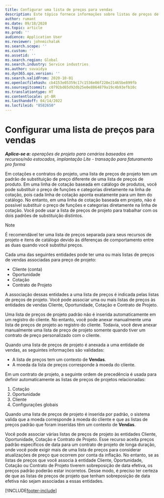 ```yaml
---
title: Configurar uma lista de preços para vendas
description: Este tópico fornece informações sobre listas de preços de vendas para precificação de projetos.
author: rumant
ms.date: 09/18/2020
ms.topic: article
ms.prod: ''
audience: Application User
ms.reviewer: johnmichalak
ms.search.scope: ''
ms.custom: ''
ms.assetid: ''
ms.search.region: Global
ms.search.industry: Service industries
ms.author: suvaidya
ms.dyn365.ops.version: ''
ms.search.validFrom: 2020-10-01
ms.openlocfilehash: cb4153e05359c17c1536e06f220e21465be899fb
ms.sourcegitcommit: c0792bd65d92db25e0e8864879a19c4b93efb10c
ms.translationtype: HT
ms.contentlocale: pt-BR
ms.lasthandoff: 04/14/2022
ms.locfileid: "8582650"
---
```

# <a name="set-up-a-sales-price-list"></a>Configurar uma lista de preços para vendas

_**Aplica-se a:** operações de projeto para cenários baseados em recursos/não estocados, implantação Lite - transação para faturamento pro forma_

Em cotações e contratos do projeto, uma lista de preços de projeto tem um padrão de substituição de preço diferente de uma lista de preços de produto. Em uma linha de cotação baseada em catálogo de produtos, você pode substituir o preço de funções e categorias diretamente na linha de cotação, pois cada linha de cotação aponta exatamente para um item do catálogo. No entanto, em uma linha de cotação baseada em projeto, não é possível substituir o preço de funções e categorias diretamente na linha de cotação. Você pode usar a lista de preços de projeto para trabalhar com os dois padrões de substituição distintos.

> [!NOTE]
> É recomendável ter uma lista de preços separada para seus recursos de projeto e itens de catálogo devido às diferenças de comportamento entre as duas quando você substitui preços.

Cada uma das seguintes entidades pode ter uma ou mais listas de preços de vendas associadas para preço de projeto:

- Cliente (conta) 
- Oportunidade 
- Cotação 
- Contrato de Projeto

A associação dessas entidades a uma lista de preços é indicada pelas listas de preços de projeto. Você pode associar uma ou mais listas de preços às entidades de vendas Cliente, Oportunidade, Cotação e Contrato de Projeto.

Uma lista de preços de projeto padrão não é inserida automaticamente em um registro do cliente. No entanto, você pode anexar manualmente uma lista de preços de projeto ao registro do cliente. Todavia, você deve anexar manualmente uma lista de preço de projeto somente quando tiver um contrato de preço personalizado com o cliente. 

Quando uma lista de preços de projeto é anexada a uma entidade de vendas, as seguintes informações são validadas:

- A lista de preços tem um contexto de **Vendas**. 
- A moeda da lista de preços corresponde à moeda do cliente. 

Em um contrato de projeto, a seguinte ordem de precedência é usada para definir automaticamente as listas de preços de projetos relacionadas:

1. Cotação
2. Oportunidade
3. Cliente 
4. Configurações globais 

Quando uma lista de preços de projeto é inserida por padrão, o sistema valida que a moeda corresponde à moeda do cliente e que as listas de preços padrão que foram inseridas têm um contexto de **Vendas**.

Você pode associar várias listas de preços de projeto às entidades Cliente, Oportunidade, Cotação e Contrato de Projeto. Esse recurso aceita preços padrão específicos de data para um contrato de projeto de longa duração, onde você pode exigir mais de uma lista de preços para considerar atualizações de preço que ocorrem por conta da inflação. No entanto, se as listas de preços que você associa à entidade Cliente, Oportunidade, Cotação ou Contrato de Projeto tiverem sobreposição de data efetiva, os preços padrão poderão estar incorretos. Desse modo, é preciso ter certeza de que as listas de preços de projeto que tenham sobreposição de data efetiva não sejam associadas a essas entidades.


[!INCLUDE[footer-include](../includes/footer-banner.md)]